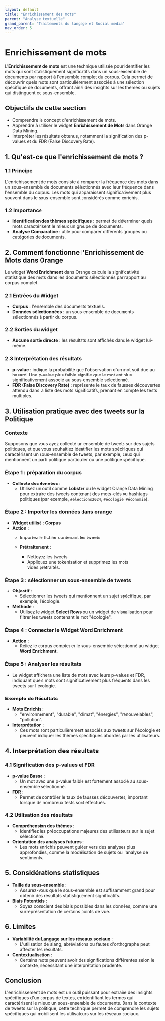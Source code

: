 ```yaml
---
layout: default
title: "Enrichissement des mots"
parent: "Analyse textuelle"
grand_parent: "Traitements du langage et Social media"
nav_order: 5
---
```


# Enrichissement de mots

L'**Enrichissement de mots** est une technique utilisée pour identifier les mots qui sont statistiquement significatifs dans un sous-ensemble de documents par rapport à l'ensemble complet du corpus. Cela permet de découvrir quels mots sont particulièrement associés à une sélection spécifique de documents, offrant ainsi des insights sur les thèmes ou sujets qui distinguent ce sous-ensemble.

## Objectifs de cette section

- Comprendre le concept d'enrichissement de mots.
- Apprendre à utiliser le widget **Enrichissement de Mots** dans Orange Data Mining.
- Interpréter les résultats obtenus, notamment la signification des p-values et du FDR (False Discovery Rate).

## 1. Qu'est-ce que l'enrichissement de mots ?

### 1.1 Principe

L'enrichissement de mots consiste à comparer la fréquence des mots dans un sous-ensemble de documents sélectionnés avec leur fréquence dans l'ensemble du corpus. Les mots qui apparaissent significativement plus souvent dans le sous-ensemble sont considérés comme enrichis.

### 1.2 Importance

- **Identification des thèmes spécifiques** : permet de déterminer quels mots caractérisent le mieux un groupe de documents.
- **Analyse Comparative** : utile pour comparer différents groupes ou catégories de documents.

## 2. Comment fonctionne l'Enrichissement de Mots dans Orange

Le widget **Word Enrichment** dans Orange calcule la significativité statistique des mots dans les documents sélectionnés par rapport au corpus complet.

### 2.1 Entrées du Widget

- **Corpus** : l'ensemble des documents textuels.
- **Données sélectionnées** : un sous-ensemble de documents sélectionnés à partir du corpus.

### 2.2 Sorties du widget

- **Aucune sortie directe** : les résultats sont affichés dans le widget lui-même.

### 2.3 Interprétation des résultats

- **p-value** : indique la probabilité que l'observation d'un mot soit due au hasard. Une p-value plus faible signifie que le mot est plus significativement associé au sous-ensemble sélectionné.
- **FDR (False Discovery Rate)** : représente le taux de fausses découvertes attendu dans la liste des mots significatifs, prenant en compte les tests multiples.

## 3. Utilisation pratique avec des tweets sur la Politique

### Contexte

Supposons que vous ayez collecté un ensemble de tweets sur des sujets politiques, et que vous souhaitiez identifier les mots spécifiques qui caractérisent un sous-ensemble de tweets, par exemple, ceux qui mentionnent un parti politique particulier ou une politique spécifique.

### Étape 1 : préparation du corpus

- **Collecte des données** :
  - Utilisez un outil comme **Lobster** ou le widget Orange Data Mining pour extraire des tweets contenant des mots-clés ou hashtags politiques (par exemple, `#élections2024`, `#écologie`, `#économie`).


### Étape 2 : Importer les données dans orange

- **Widget utilisé** : **Corpus**
- **Action** :
  - Importez le fichier contenant les tweets 

   - **Prétraitement** :
     - Nettoyez les tweets 
     - Appliquez une tokenisation et supprimez les mots vides.prétraités.

### Étape 3 : sélectionner un sous-ensemble de tweets

- **Objectif** :
  - Sélectionner les tweets qui mentionnent un sujet spécifique, par exemple, l'écologie.
- **Méthode** :
  - Utilisez le widget **Select Rows** ou un widget de visualisation pour filtrer les tweets contenant le mot "écologie".

### Étape 4 : Connecter le Widget Word Enrichment

- **Action** :
  - Reliez le corpus complet et le sous-ensemble sélectionné au widget **Word Enrichment**.

### Étape 5 : Analyser les résultats

- Le widget affichera une liste de mots avec leurs p-values et FDR, indiquant quels mots sont significativement plus fréquents dans les tweets sur l'écologie.

### Exemple de Résultats

- **Mots Enrichis** :
  - "environnement", "durable", "climat", "énergies", "renouvelables", "pollution".
- **Interprétation** :
  - Ces mots sont particulièrement associés aux tweets sur l'écologie et peuvent indiquer les thèmes spécifiques abordés par les utilisateurs.

## 4. Interprétation des résultats

### 4.1 Signification des p-values et FDR

- **p-value Basse** :
  - Un mot avec une p-value faible est fortement associé au sous-ensemble sélectionné.
- **FDR** :
  - Permet de contrôler le taux de fausses découvertes, important lorsque de nombreux tests sont effectués.

### 4.2 Utilisation des résultats

- **Compréhension des thèmes** :
  - Identifiez les préoccupations majeures des utilisateurs sur le sujet sélectionné.
- **Orientation des analyses futures** :
  - Les mots enrichis peuvent guider vers des analyses plus approfondies, comme la modélisation de sujets ou l'analyse de sentiments.

## 5. Considérations statistiques

- **Taille du sous-ensemble** :
  - Assurez-vous que le sous-ensemble est suffisamment grand pour obtenir des résultats statistiquement significatifs.
- **Biais Potentiels** :
  - Soyez conscient des biais possibles dans les données, comme une surreprésentation de certains points de vue.

## 6. Limites

- **Variabilité du Langage sur les réseaux sociaux** :
  - L'utilisation de slang, abréviations ou fautes d'orthographe peut affecter les résultats.
- **Contextualisation** :
  - Certains mots peuvent avoir des significations différentes selon le contexte, nécessitant une interprétation prudente.

## Conclusion

L'enrichissement de mots est un outil puissant pour extraire des insights spécifiques d'un corpus de textes, en identifiant les termes qui caractérisent le mieux un sous-ensemble de documents. Dans le contexte de tweets sur la politique, cette technique permet de comprendre les sujets spécifiques qui mobilisent les utilisateurs sur les réseaux sociaux.

